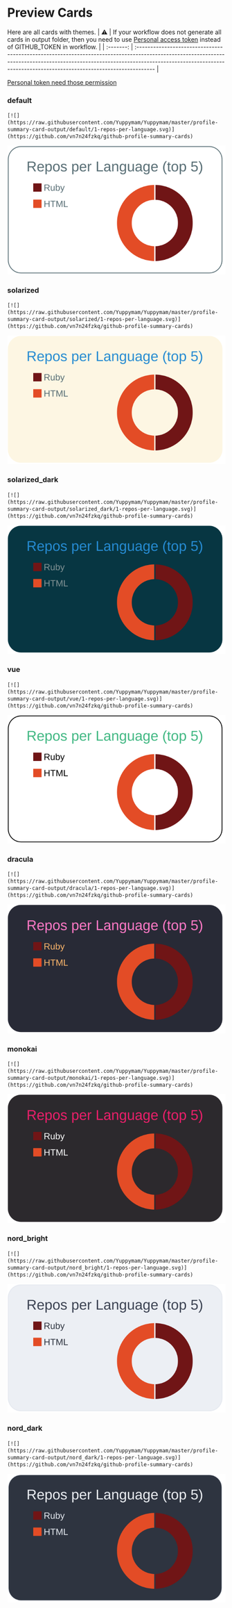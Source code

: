 
# Preview Cards

Here are all cards with themes.
| :warning: | If your workflow does not generate all cards in output folder, then you need to use [Personal access token](https://docs.github.com/en/actions/configuring-and-managing-workflows/creating-and-storing-encrypted-secrets) instead of GITHUB_TOKEN in workflow. |
| :-------: | :------------------------------------------------------------------------------------------------------------------------------------------------------------------------------------------------------------------------------------------------ |

[Personal token need those permission](https://github.com/vn7n24fzkq/github-profile-summary-cards/wiki/Personal-access-token-permissions)


### default


```
[![](https://raw.githubusercontent.com/Yuppymam/Yuppymam/master/profile-summary-card-output/default/1-repos-per-language.svg)](https://github.com/vn7n24fzkq/github-profile-summary-cards)
```
![](https://raw.githubusercontent.com/Yuppymam/Yuppymam/master/profile-summary-card-output/default/1-repos-per-language.svg)


### solarized


```
[![](https://raw.githubusercontent.com/Yuppymam/Yuppymam/master/profile-summary-card-output/solarized/1-repos-per-language.svg)](https://github.com/vn7n24fzkq/github-profile-summary-cards)
```
![](https://raw.githubusercontent.com/Yuppymam/Yuppymam/master/profile-summary-card-output/solarized/1-repos-per-language.svg)


### solarized_dark


```
[![](https://raw.githubusercontent.com/Yuppymam/Yuppymam/master/profile-summary-card-output/solarized_dark/1-repos-per-language.svg)](https://github.com/vn7n24fzkq/github-profile-summary-cards)
```
![](https://raw.githubusercontent.com/Yuppymam/Yuppymam/master/profile-summary-card-output/solarized_dark/1-repos-per-language.svg)


### vue


```
[![](https://raw.githubusercontent.com/Yuppymam/Yuppymam/master/profile-summary-card-output/vue/1-repos-per-language.svg)](https://github.com/vn7n24fzkq/github-profile-summary-cards)
```
![](https://raw.githubusercontent.com/Yuppymam/Yuppymam/master/profile-summary-card-output/vue/1-repos-per-language.svg)


### dracula


```
[![](https://raw.githubusercontent.com/Yuppymam/Yuppymam/master/profile-summary-card-output/dracula/1-repos-per-language.svg)](https://github.com/vn7n24fzkq/github-profile-summary-cards)
```
![](https://raw.githubusercontent.com/Yuppymam/Yuppymam/master/profile-summary-card-output/dracula/1-repos-per-language.svg)


### monokai


```
[![](https://raw.githubusercontent.com/Yuppymam/Yuppymam/master/profile-summary-card-output/monokai/1-repos-per-language.svg)](https://github.com/vn7n24fzkq/github-profile-summary-cards)
```
![](https://raw.githubusercontent.com/Yuppymam/Yuppymam/master/profile-summary-card-output/monokai/1-repos-per-language.svg)


### nord_bright


```
[![](https://raw.githubusercontent.com/Yuppymam/Yuppymam/master/profile-summary-card-output/nord_bright/1-repos-per-language.svg)](https://github.com/vn7n24fzkq/github-profile-summary-cards)
```
![](https://raw.githubusercontent.com/Yuppymam/Yuppymam/master/profile-summary-card-output/nord_bright/1-repos-per-language.svg)


### nord_dark


```
[![](https://raw.githubusercontent.com/Yuppymam/Yuppymam/master/profile-summary-card-output/nord_dark/1-repos-per-language.svg)](https://github.com/vn7n24fzkq/github-profile-summary-cards)
```
![](https://raw.githubusercontent.com/Yuppymam/Yuppymam/master/profile-summary-card-output/nord_dark/1-repos-per-language.svg)

